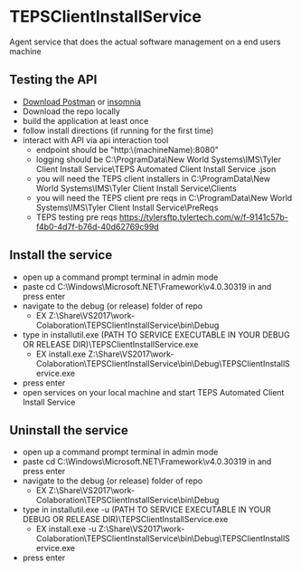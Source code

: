 # TEPSClientInstallService
Agent service that does the actual software management on a end users machine


## Testing the API 
- [Download Postman](https://www.postman.com/) or [insomnia](https://insomnia.rest/)
- Download the repo locally 
- build the application at least once
- follow install directions (if running for the first time)
- interact with API via api interaction tool
  - endpoint should be "http:\\(machineName):8080"
  - logging should be C:\ProgramData\New World Systems\IMS\Tyler Client Install Service\TEPS Automated Client Install Service <release number>.json
  - you will need the TEPS client installers in C:\ProgramData\New World Systems\IMS\Tyler Client Install Service\Clients
  - you will need the TEPS client pre reqs in C:\ProgramData\New World Systems\IMS\Tyler Client Install Service\PreReqs
   - TEPS testing pre reqs https://tylersftp.tylertech.com/w/f-9141c57b-f4b0-4d7f-b76d-40d62769c99d
  
## Install the service
  - open up a command prompt terminal in admin mode
- paste cd C:\Windows\Microsoft.NET\Framework\v4.0.30319 in and press enter
- navigate to the debug (or release) folder of repo 
  - EX Z:\Share\VS2017\work-Colaboration\TEPSClientInstallService\bin\Debug
- type in installutil.exe (PATH TO SERVICE EXECUTABLE IN YOUR DEBUG OR RELEASE DIR)\TEPSClientInstallService.exe
  - EX install.exe Z:\Share\VS2017\work-Colaboration\TEPSClientInstallService\bin\Debug\TEPSClientInstallService.exe
- press enter 
- open services on your local machine and start TEPS Automated Client Install Service
  
## Uninstall the service
-  open up a command prompt terminal in admin mode
- paste cd C:\Windows\Microsoft.NET\Framework\v4.0.30319 in and press enter
- navigate to the debug (or release) folder of repo 
  - EX Z:\Share\VS2017\work-Colaboration\TEPSClientInstallService\bin\Debug
- type in installutil.exe -u (PATH TO SERVICE EXECUTABLE IN YOUR DEBUG OR RELEASE DIR)\TEPSClientInstallService.exe
  - EX install.exe -u Z:\Share\VS2017\work-Colaboration\TEPSClientInstallService\bin\Debug\TEPSClientInstallService.exe
- press enter 
